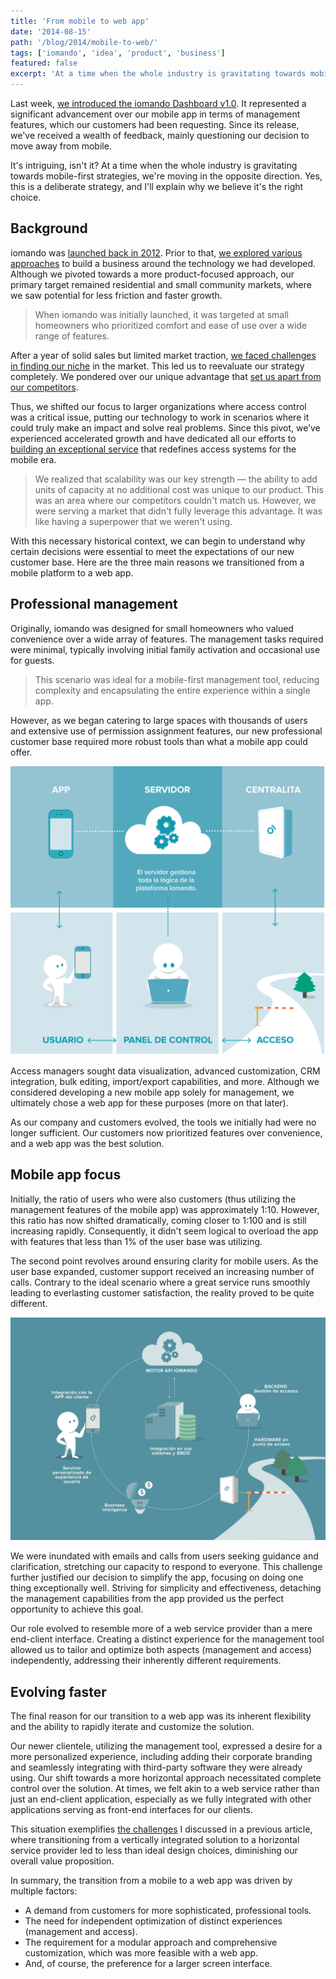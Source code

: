 ```yaml
---
title: 'From mobile to web app'
date: '2014-08-15'
path: '/blog/2014/mobile-to-web/'
tags: ['iomando', 'idea', 'product', 'business']
featured: false
excerpt: 'At a time when the whole industry is gravitating towards mobile-first strategies, we have chosen a different path.'
---
```


Last week, [we introduced the iomando Dashboard v1.0](/blog/2014/iomando-dashboard-10/). It represented a significant advancement over our mobile app in terms of management features, which our customers had been requesting. Since its release, we've received a wealth of feedback, mainly questioning our decision to move away from mobile.

It's intriguing, isn't it? At a time when the whole industry is gravitating towards mobile-first strategies, we're moving in the opposite direction. Yes, this is a deliberate strategy, and I'll explain why we believe it's the right choice.

## Background

iomando was [launched back in 2012](/blog/2013/iomando-10). Prior to that, [we explored various approaches](/blog/2013/pivoting-iomando) to build a business around the technology we had developed. Although we pivoted towards a more product-focused approach, our primary target remained residential and small community markets, where we saw potential for less friction and faster growth.

> When iomando was initially launched, it was targeted at small homeowners who prioritized comfort and ease of use over a wide range of features.

After a year of solid sales but limited market traction, [we faced challenges in finding our niche](/blog/2014/overcoming-focus) in the market. This led us to reevaluate our strategy completely. We pondered over our unique advantage that [set us apart from our competitors](/blog/2014/plastic-for-bits).

Thus, we shifted our focus to larger organizations where access control was a critical issue, putting our technology to work in scenarios where it could truly make an impact and solve real problems. Since this pivot, we’ve experienced accelerated growth and have dedicated all our efforts to [building an exceptional service](/blog/2014/iomando-api) that redefines access systems for the mobile era.

> We realized that scalability was our key strength — the ability to add units of capacity at no additional cost was unique to our product. This was an area where our competitors couldn't match us. However, we were serving a market that didn't fully leverage this advantage. It was like having a superpower that we weren't using.

With this necessary historical context, we can begin to understand why certain decisions were essential to meet the expectations of our new customer base. Here are the three main reasons we transitioned from a mobile platform to a web app.

## Professional management

Originally, iomando was designed for small homeowners who valued convenience over a wide array of features. The management tasks required were minimal, typically involving initial family activation and occasional use for guests.

> This scenario was ideal for a mobile-first management tool, reducing complexity and encapsulating the entire experience within a single app.

However, as we began catering to large spaces with thousands of users and extensive use of permission assignment features, our new professional customer base required more robust tools than what a mobile app could offer.

![iomando api schema](../images/iomando-api-schema.jpg 'iomando api schema')

Access managers sought data visualization, advanced customization, CRM integration, bulk editing, import/export capabilities, and more. Although we considered developing a new mobile app solely for management, we ultimately chose a web app for these purposes (more on that later).

As our company and customers evolved, the tools we initially had were no longer sufficient. Our customers now prioritized features over convenience, and a web app was the best solution.

## Mobile app focus

Initially, the ratio of users who were also customers (thus utilizing the management features of the mobile app) was approximately 1:10. However, this ratio has now shifted dramatically, coming closer to 1:100 and is still increasing rapidly. Consequently, it didn't seem logical to overload the app with features that less than 1% of the user base was utilizing.

The second point revolves around ensuring clarity for mobile users. As the user base expanded, customer support received an increasing number of calls. Contrary to the ideal scenario where a great service runs smoothly leading to everlasting customer satisfaction, the reality proved to be quite different.

![iomando api lifecycle](../images/iomando-api-lifecycle.jpg 'iomando api lifecycle')

We were inundated with emails and calls from users seeking guidance and clarification, stretching our capacity to respond to everyone. This challenge further justified our decision to simplify the app, focusing on doing one thing exceptionally well. Striving for simplicity and effectiveness, detaching the management capabilities from the app provided us the perfect opportunity to achieve this goal.

Our role evolved to resemble more of a web service provider than a mere end-client interface. Creating a distinct experience for the management tool allowed us to tailor and optimize both aspects (management and access) independently, addressing their inherently different requirements.

## Evolving faster

The final reason for our transition to a web app was its inherent flexibility and the ability to rapidly iterate and customize the solution.

Our newer clientele, utilizing the management tool, expressed a desire for a more personalized experience, including adding their corporate branding and seamlessly integrating with third-party software they were already using. Our shift towards a more horizontal approach necessitated complete control over the solution. At times, we felt akin to a web service rather than just an end-client application, especially as we fully integrated with other applications serving as front-end interfaces for our clients.

This situation exemplifies [the challenges](/blog/2014/hard-choices) I discussed in a previous article, where transitioning from a vertically integrated solution to a horizontal service provider led to less than ideal design choices, diminishing our overall value proposition.

In summary, the transition from a mobile to a web app was driven by multiple factors:

- A demand from customers for more sophisticated, professional tools.
- The need for independent optimization of distinct experiences (management and access).
- The requirement for a modular approach and comprehensive customization, which was more feasible with a web app.
- And, of course, the preference for a larger screen interface.

